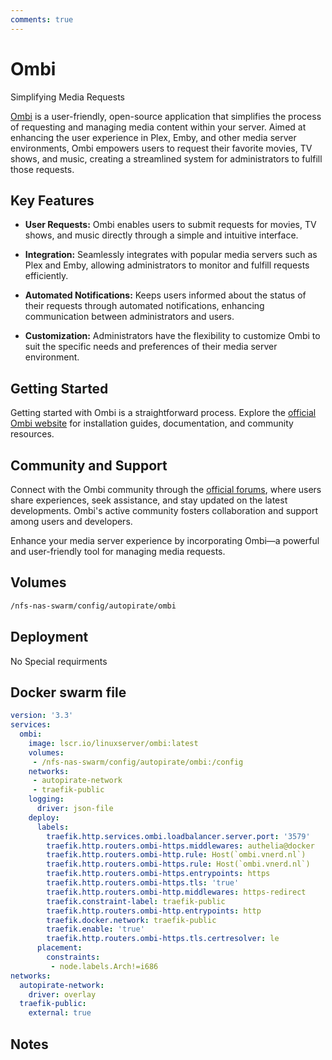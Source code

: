 ```yaml
---
comments: true
---
```


# Ombi

Simplifying Media Requests

[Ombi](https://ombi.io/) is a user-friendly, open-source application that simplifies the process of requesting and managing media content within your server. Aimed at enhancing the user experience in Plex, Emby, and other media server environments, Ombi empowers users to request their favorite movies, TV shows, and music, creating a streamlined system for administrators to fulfill those requests.

## Key Features

- **User Requests:** Ombi enables users to submit requests for movies, TV shows, and music directly through a simple and intuitive interface.

- **Integration:** Seamlessly integrates with popular media servers such as Plex and Emby, allowing administrators to monitor and fulfill requests efficiently.

- **Automated Notifications:** Keeps users informed about the status of their requests through automated notifications, enhancing communication between administrators and users.

- **Customization:** Administrators have the flexibility to customize Ombi to suit the specific needs and preferences of their media server environment.

## Getting Started

Getting started with Ombi is a straightforward process. Explore the [official Ombi website](https://ombi.io/) for installation guides, documentation, and community resources.

## Community and Support

Connect with the Ombi community through the [official forums](https://community.ombi.io/), where users share experiences, seek assistance, and stay updated on the latest developments. Ombi's active community fosters collaboration and support among users and developers.

Enhance your media server experience by incorporating Ombi—a powerful and user-friendly tool for managing media requests.


## Volumes

```bash
/nfs-nas-swarm/config/autopirate/ombi
```

## Deployment
No Special requirments

## Docker swarm file
```yaml
version: '3.3'
services:
  ombi:
    image: lscr.io/linuxserver/ombi:latest
    volumes:
     - /nfs-nas-swarm/config/autopirate/ombi:/config
    networks:
     - autopirate-network
     - traefik-public
    logging:
      driver: json-file
    deploy:
      labels:
        traefik.http.services.ombi.loadbalancer.server.port: '3579'
        traefik.http.routers.ombi-https.middlewares: authelia@docker
        traefik.http.routers.ombi-http.rule: Host(`ombi.vnerd.nl`)
        traefik.http.routers.ombi-https.rule: Host(`ombi.vnerd.nl`)
        traefik.http.routers.ombi-https.entrypoints: https
        traefik.http.routers.ombi-https.tls: 'true'
        traefik.http.routers.ombi-http.middlewares: https-redirect
        traefik.constraint-label: traefik-public
        traefik.http.routers.ombi-http.entrypoints: http
        traefik.docker.network: traefik-public
        traefik.enable: 'true'
        traefik.http.routers.ombi-https.tls.certresolver: le
      placement:
        constraints:
         - node.labels.Arch!=i686
networks:
  autopirate-network:
    driver: overlay
  traefik-public:
    external: true
```
## Notes

